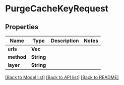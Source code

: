 # PurgeCacheKeyRequest

## Properties

Name | Type | Description | Notes
------------ | ------------- | ------------- | -------------
**urls** | **Vec<String>** |  | 
**method** | **String** |  | 
**layer** | **String** |  | 

[[Back to Model list]](../README.md#documentation-for-models) [[Back to API list]](../README.md#documentation-for-api-endpoints) [[Back to README]](../README.md)


